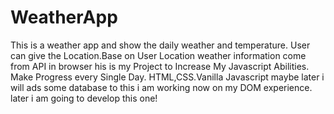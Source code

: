 # WeatherApp
This is a weather app and show the daily weather and temperature.
User can give the Location.Base on User Location weather information come from API in browser
his is my Project to Increase My Javascript Abilities. Make Progress every Single Day.
HTML,CSS.Vanilla Javascript
maybe later i will ads some database to this
i am working now on my DOM experience.
later i am going to develop this one!
